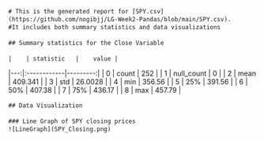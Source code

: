 
    # This is the generated report for [SPY.csv](https://github.com/nogibjj/LG-Week2-Pandas/blob/main/SPY.csv).
    #It includes both summary statistics and data visualizations

    ## Summary statistics for the Close Variable

    |    | statistic   |    value |
|---:|:------------|---------:|
|  0 | count       | 252      |
|  1 | null_count  |   0      |
|  2 | mean        | 409.341  |
|  3 | std         |  26.0028 |
|  4 | min         | 356.56   |
|  5 | 25%         | 391.56   |
|  6 | 50%         | 407.38   |
|  7 | 75%         | 436.17   |
|  8 | max         | 457.79   |

    ## Data Visualization

    ### Line Graph of SPY closing prices
    ![LineGraph](SPY_Closing.png)

    